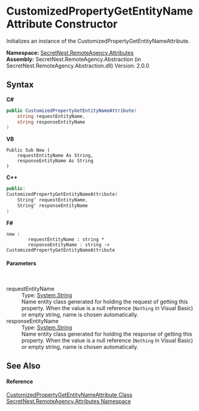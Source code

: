 # CustomizedPropertyGetEntityNameAttribute Constructor 
 

Initializes an instance of the CustomizedPropertyGetEntityNameAttribute.

**Namespace:**&nbsp;<a href="N_SecretNest_RemoteAgency_Attributes">SecretNest.RemoteAgency.Attributes</a><br />**Assembly:**&nbsp;SecretNest.RemoteAgency.Abstraction (in SecretNest.RemoteAgency.Abstraction.dll) Version: 2.0.0

## Syntax

**C#**<br />
``` C#
public CustomizedPropertyGetEntityNameAttribute(
	string requestEntityName,
	string responseEntityName
)
```

**VB**<br />
``` VB
Public Sub New ( 
	requestEntityName As String,
	responseEntityName As String
)
```

**C++**<br />
``` C++
public:
CustomizedPropertyGetEntityNameAttribute(
	String^ requestEntityName, 
	String^ responseEntityName
)
```

**F#**<br />
``` F#
new : 
        requestEntityName : string * 
        responseEntityName : string -> CustomizedPropertyGetEntityNameAttribute
```


#### Parameters
&nbsp;<dl><dt>requestEntityName</dt><dd>Type: <a href="https://docs.microsoft.com/dotnet/api/system.string" target="_blank">System.String</a><br />Name entity class generated for holding the request of getting this property. When the value is a null reference (`Nothing` in Visual Basic) or empty string, name is chosen automatically.</dd><dt>responseEntityName</dt><dd>Type: <a href="https://docs.microsoft.com/dotnet/api/system.string" target="_blank">System.String</a><br />Name entity class generated for holding the response of getting this property. When the value is a null reference (`Nothing` in Visual Basic) or empty string, name is chosen automatically.</dd></dl>

## See Also


#### Reference
<a href="T_SecretNest_RemoteAgency_Attributes_CustomizedPropertyGetEntityNameAttribute">CustomizedPropertyGetEntityNameAttribute Class</a><br /><a href="N_SecretNest_RemoteAgency_Attributes">SecretNest.RemoteAgency.Attributes Namespace</a><br />